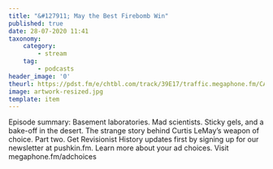 ```yaml
---
title: "&#127911; May the Best Firebomb Win"
published: true
date: 28-07-2020 11:41
taxonomy:
    category:
        - stream
    tag:
        - podcasts
header_image: '0'
theurl: https://pdst.fm/e/chtbl.com/track/39E17/traffic.megaphone.fm/CAD3463123798.mp3
image: artwork-resized.jpg
template: item
--- 
```

Episode summary: Basement laboratories. Mad scientists. Sticky gels, and a bake-off in the desert. The strange story behind Curtis LeMay’s weapon of choice. Part two. ﻿Get Revisionist History updates first by signing up for our newsletter at pushkin.fm. Learn more about your ad choices. Visit megaphone.fm/adchoices
